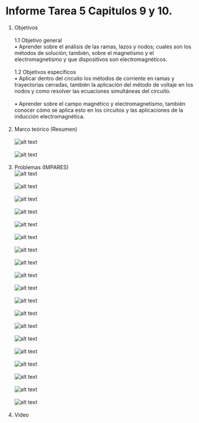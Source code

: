 # Informe Tarea 5 Capitulos 9 y 10.
1. Objetivos   <br />  
1.1 Objetivo general<br />
•	Aprender sobre el análisis de las ramas, lazos y nodos; cuales son los métodos de solución; también, sobre el magnetismo y el electromagnetismo y que dispositivos son electromagnéticos.<br /><br />
1.2 Objetivos específicos<br />
•	Aplicar dentro del circuito los métodos de corriente en ramas y trayectorias cerradas, también la aplicación del método de voltaje en los nodos y como resolver las ecuaciones simultáneas del circuito.<br /><br />
•	Aprender sobre el campo magnético y electromagnetismo, también conocer cómo se aplica esto en los circuitos y las aplicaciones de la inducción electromagnética.<br /><br />
2. Marco teórico (Resumen)<br /><br />
![alt text](https://github.com/adtumbaco1/Informe-Tarea-5/blob/main/Cap%C3%ADtulo%209%20teoria.png)<br /><br />
![alt text](https://github.com/adtumbaco1/Informe-Tarea-5/blob/main/Capitulo%2010%20teoria.png)<br /><br />
3. Problemas (IMPARES)<br />
![alt text](https://github.com/adtumbaco1/Informe-Tarea-5/blob/main/9.1.PNG)<br /><br />
![alt text](https://github.com/adtumbaco1/Informe-Tarea-5/blob/main/9.2.PNG)<br /><br />
![alt text](https://github.com/adtumbaco1/Informe-Tarea-5/blob/main/9.3.PNG)<br /><br />
![alt text](https://github.com/adtumbaco1/Informe-Tarea-5/blob/main/9.4.PNG)<br /><br />
![alt text](https://github.com/adtumbaco1/Informe-Tarea-5/blob/main/9.5.PNG)<br /><br />
![alt text](https://github.com/adtumbaco1/Informe-Tarea-5/blob/main/9.6.PNG)<br /><br />
![alt text](https://github.com/adtumbaco1/Informe-Tarea-5/blob/main/9.7.PNG)<br /><br />
![alt text](https://github.com/adtumbaco1/Informe-Tarea-5/blob/main/9.8.PNG)<br /><br />
![alt text](https://github.com/adtumbaco1/Informe-Tarea-5/blob/main/9.9.PNG)<br /><br />
![alt text](https://github.com/adtumbaco1/Informe-Tarea-5/blob/main/9.10.PNG)<br /><br />
![alt text](https://github.com/adtumbaco1/Informe-Tarea-5/blob/main/9.11.PNG)<br /><br />
![alt text](https://github.com/adtumbaco1/Informe-Tarea-5/blob/main/9.12.PNG)<br /><br />
![alt text](https://github.com/adtumbaco1/Informe-Tarea-5/blob/main/9.13.PNG)<br /><br />
![alt text](https://github.com/adtumbaco1/Informe-Tarea-5/blob/main/9.14.PNG)<br /><br />
![alt text](https://github.com/adtumbaco1/Informe-Tarea-5/blob/main/9.15.PNG)<br /><br />
![alt text](https://github.com/adtumbaco1/Informe-Tarea-5/blob/main/10.1.PNG)<br /><br />
![alt text](https://github.com/adtumbaco1/Informe-Tarea-5/blob/main/10.2.PNG)<br /><br />
![alt text](https://github.com/adtumbaco1/Informe-Tarea-5/blob/main/10.3.PNG)<br /><br />
![alt text](https://github.com/adtumbaco1/Informe-Tarea-5/blob/main/10.4.PNG)<br /><br />
4. Video
